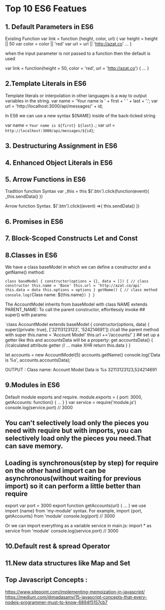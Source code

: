 # Top 10 ES6 Featues
## 1. Default Parameters in ES6
Existing Function
var link = function (height, color, url) {
    var height = height || 50
    var color = color || 'red'
    var url = url || 'http://azat.co'
    ...
}

 when the input parameter is not passed to a function then the default is used 

 var link = function(height = 50, color = 'red', url = 'http://azat.co') {
  ...
}

## 2.Template Literals in ES6
Template literals or interpolation in other languages is a way to output variables in the string.
var name = 'Your name is ' + first + ' ' + last + '.';
var url = 'http://localhost:3000/api/messages/' + id;

 In ES6 we can use a new syntax ${NAME} inside of the back-ticked string
 
var name = `Your name is ${first} ${last}.`;
var url = `http://localhost:3000/api/messages/${id}`;

## 3. Destructuring Assignment in ES6

## 4. Enhanced Object Literals in ES6

## 5. Arrow Functions in ES6
Tradition function Syntax
  var _this = this
  $('.btn').click(function(event){
    _this.sendData()
  })

Arrow function Syntax.
$('.btn').click((event) =>{
  this.sendData()
})

## 6. Promises in ES6
## 7. Block-Scoped Constructs Let and Const
## 8.Classes in ES6
 We have a class baseModel in which we can define a constructor and a getName() method:
  
 `class baseModel {
    constructor(options = {}, data = []) { // class constructor
      this.name = 'Base'
      this.url = 'http://azat.co/api'
      this.data = data
      this.options = options
    }
    getName() { // class method
      console.log(`Class name: ${this.name}`)
    }
 }`
 
 The AccountModel inherits from baseModel with class NAME extends PARENT_NAME:
 To call the parent constructor, effortlessly invoke ## super()  with params:
 
 `class AccountModel extends baseModel {
    constructor(options, data) {
       super({private: true}, ['32113123123', '524214691']) //call the parent method with super
       this.name = 'Account Model'
       this.url +='/accounts/'
     }
     ## set up a getter like this and accountsData will be a property:
    get accountsData() { //calculated attribute getter
      // ... make XHR
       return this.data
    }
 }

let accounts = new AccountModel(5)
accounts.getName()
console.log('Data is %s', accounts.accountsData);`

OUTPUT : 
Class name: Account Model
Data is %s 32113123123,524214691

## 9.Modules in ES6
Default module exports and require.
    module.exports = {
      port: 3000,
      getAccounts: function() {
        ...
      }
    }
 var service = require('module.js')
console.log(service.port) // 3000  
## You can't selectively load only the pieces you need with require but with imports, you can selectively load only the pieces you need.That can save memory.
## Loading is synchronous(step by step) for require on the other hand import can be asynchronous(without waiting for previous import) so it can perform a little better than require
export var port = 3000
  export function getAccounts(url) {
    ...
  }
 we use import {name} from 'my-module' syntax. For example, 
   import {port, getAccounts} from 'module'
   console.log(port) // 3000
 
 Or we can import everything as a variable service in main.js:
   import * as service from 'module'
   console.log(service.port) // 3000


## 10.Default rest & spread Operator
## 11.New data structures like Map and Set
## Top Javascript Concepts :
https://www.sitepoint.com/implementing-memoization-in-javascript/
https://medium.com/@madasamy/15-javascript-concepts-that-every-nodejs-programmer-must-to-know-6894f5157cb7
